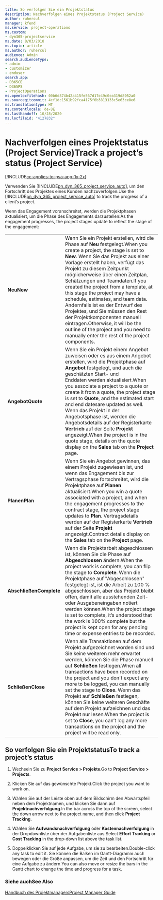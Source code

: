 ```yaml
---
title: So verfolgen Sie ein Projektstatus
description: Nachverfolgen eines Projektstatus (Project Service)
author: ruhercul
manager: kfend
ms.service: project-operations
ms.custom:
- dyn365-projectservice
ms.date: 8/03/2018
ms.topic: article
ms.author: ruhercul
audience: Admin
search.audienceType:
- admin
- customizer
- enduser
search.app:
- D365CE
- D365PS
- ProjectOperations
ms.openlocfilehash: 00b6d874b42a415fe567d17e49c0ea319d8952a0
ms.sourcegitcommit: 4cf1dc1561b92fca4175f0b3813133c5e63ce8e6
ms.translationtype: HT
ms.contentlocale: de-DE
ms.lasthandoff: 10/28/2020
ms.locfileid: "4127832"
---
```

# <a name="track-a-projects-status-project-service"></a><span data-ttu-id="0ca22-103">Nachverfolgen eines Projektstatus (Project Service)</span><span class="sxs-lookup"><span data-stu-id="0ca22-103">Track a project’s status (Project Service)</span></span>

[!INCLUDE[cc-applies-to-psa-app-1x-2x](../includes/cc-applies-to-psa-app-1x-2x.md)]

<span data-ttu-id="0ca22-104">Verwenden Sie [!INCLUDE[pn_dyn_365_project_service_auto](../includes/pn-dyn-365-project-service-auto.md)], um den Fortschritt des Projektes eines Kunden nachzuverfolgen.</span><span class="sxs-lookup"><span data-stu-id="0ca22-104">Use the [!INCLUDE[pn_dyn_365_project_service_auto](../includes/pn-dyn-365-project-service-auto.md)] to track the progress of a client’s project.</span></span>  

<span data-ttu-id="0ca22-105">Wenn das Engagement voranschreitet, werden die Projektphasen aktualisiert, um die Phase des Engagements darzustellen:</span><span class="sxs-lookup"><span data-stu-id="0ca22-105">As the engagement progresses, the project stages update to reflect the stage of the engagement:</span></span>  


|              |                                                                                                                                                                                                                                                                                                  |
|--------------|--------------------------------------------------------------------------------------------------------------------------------------------------------------------------------------------------------------------------------------------------------------------------------------------------|
|   <span data-ttu-id="0ca22-106">**Neu**</span><span class="sxs-lookup"><span data-stu-id="0ca22-106">**New**</span></span>    | <span data-ttu-id="0ca22-107">Wenn Sie ein Projekt erstellen, wird die Phase auf **Neu** festgelegt.</span><span class="sxs-lookup"><span data-stu-id="0ca22-107">When you create a project, the stage is set to **New**.</span></span> <span data-ttu-id="0ca22-108">Wenn Sie das Projekt aus einer Vorlage erstellt haben, verfügt das Projekt zu diesem Zeitpunkt möglicherweise über einen Zeitplan, Schätzungen und Teamdaten.</span><span class="sxs-lookup"><span data-stu-id="0ca22-108">If you created the project from a template, at this stage the project may have a schedule, estimates, and team data.</span></span> <span data-ttu-id="0ca22-109">Andernfalls ist es der Entwurf des Projektes, und Sie müssen den Rest der Projektkomponenten manuell eintragen.</span><span class="sxs-lookup"><span data-stu-id="0ca22-109">Otherwise, it will be the outline of the project and you need to manually enter the rest of the project components.</span></span> |
|  <span data-ttu-id="0ca22-110">**Angebot**</span><span class="sxs-lookup"><span data-stu-id="0ca22-110">**Quote**</span></span>   |      <span data-ttu-id="0ca22-111">Wenn Sie ein Projekt einem Angebot zuweisen oder es aus einem Angebot erstellen, wird die Projektphase auf **Angebot** festgelegt, und auch die geschätzten Start- und Enddaten werden aktualisiert.</span><span class="sxs-lookup"><span data-stu-id="0ca22-111">When you associate a project to a quote or create it from a quote, the project stage is set to **Quote**, and the estimated start and end datesare updated as well.</span></span> <span data-ttu-id="0ca22-112">Wenn das Projekt in der Angebotsphase ist, werden die Angebotsdetails auf der Registerkarte **Vertrieb** auf der Seite **Projekt** angezeigt.</span><span class="sxs-lookup"><span data-stu-id="0ca22-112">When the project is in the quote stage, details on the quote display on the **Sales** tab on the **Project** page.</span></span>      |
|   <span data-ttu-id="0ca22-113">**Planen**</span><span class="sxs-lookup"><span data-stu-id="0ca22-113">**Plan**</span></span>   |                                     <span data-ttu-id="0ca22-114">Wenn Sie ein Angebot gewinnen, das einem Projekt zugewiesen ist, und wenn das Engagement bis zur Vertragsphase fortschreitet, wird die Projektphase auf **Planen** aktualisiert.</span><span class="sxs-lookup"><span data-stu-id="0ca22-114">When you win a quote associated with a project, and when the engagement progresses to the contract stage, the project stage updates to **Plan**.</span></span> <span data-ttu-id="0ca22-115">Vertragsdetails werden auf der Registerkarte **Vertrieb** auf der Seite **Projekt** angezeigt.</span><span class="sxs-lookup"><span data-stu-id="0ca22-115">Contract details display on the **Sales** tab on the **Project** page.</span></span>                                      |
| <span data-ttu-id="0ca22-116">**Abschließen**</span><span class="sxs-lookup"><span data-stu-id="0ca22-116">**Complete**</span></span> |                    <span data-ttu-id="0ca22-117">Wenn die Projektarbeit abgeschlossen ist, können Sie die Phase auf **Abgeschlossen** ändern.</span><span class="sxs-lookup"><span data-stu-id="0ca22-117">When the project work is complete, you can flip the stage to **Complete**.</span></span> <span data-ttu-id="0ca22-118">Wenn die Projektphase auf "Abgeschlossen" festgelegt ist, ist die Arbeit zu 100 % abgeschlossen, aber das Projekt bleibt offen, damit alle ausstehenden Zeit- oder Ausgabeneingaben notiert werden können.</span><span class="sxs-lookup"><span data-stu-id="0ca22-118">When the project stage is set to complete, it’s understood that the work is 100% complete but the project is kept open for any pending time or expense entries to be recorded.</span></span>                     |
|  <span data-ttu-id="0ca22-119">**Schließen**</span><span class="sxs-lookup"><span data-stu-id="0ca22-119">**Close**</span></span>   |           <span data-ttu-id="0ca22-120">Wenn alle Transaktionen auf dem Projekt aufgezeichnet worden sind und Sie keine weiteren mehr erwartet werden, können Sie die Phase manuell auf **Schließen** festlegen.</span><span class="sxs-lookup"><span data-stu-id="0ca22-120">When all transactions have been recorded on the project and you don't expect any more to be logged, you can manually set the stage to **Close**.</span></span> <span data-ttu-id="0ca22-121">Wenn das Projekt auf **Schließen** festlegen, können Sie keine weiteren Geschäfte auf dem Projekt aufzeichnen und das Projekt nur lesen.</span><span class="sxs-lookup"><span data-stu-id="0ca22-121">When the project is set to **Close**, you can’t log any more transactions on the project and the project will be read only.</span></span>           |

## <a name="to-track-a-projects-status"></a><span data-ttu-id="0ca22-122">So verfolgen Sie ein Projektstatus</span><span class="sxs-lookup"><span data-stu-id="0ca22-122">To track a project’s status</span></span>  

1.  <span data-ttu-id="0ca22-123">Wechseln Sie zu **Project Service > Projekte**.</span><span class="sxs-lookup"><span data-stu-id="0ca22-123">Go to **Project Service > Projects**.</span></span>  

2.  <span data-ttu-id="0ca22-124">Klicken Sie auf das gewünschte Projekt.</span><span class="sxs-lookup"><span data-stu-id="0ca22-124">Click the project you want to work on.</span></span>  

3.  <span data-ttu-id="0ca22-125">Wählen Sie auf der Leiste oben auf dem Bildschirm den Abwärtspfeil neben dem Projektnamen, und klicken Sie dann auf **Projektnachverfolgung**.</span><span class="sxs-lookup"><span data-stu-id="0ca22-125">In the bar across the top of the screen, select the down arrow next to the project name, and then click **Project Tracking**.</span></span>  

4.  <span data-ttu-id="0ca22-126">Wählen Sie **Aufwandsnachverfolgung** oder **Kostennachverfolgung** in der Dropdownliste über der Aufgabenliste aus.</span><span class="sxs-lookup"><span data-stu-id="0ca22-126">Select **Effort Tracking** or **Cost Tracking** in the drop-down list above the task list.</span></span>  

5.  <span data-ttu-id="0ca22-127">Doppelklicken Sie auf jede Aufgabe, um sie zu bearbeiten.</span><span class="sxs-lookup"><span data-stu-id="0ca22-127">Double-click any task to edit it.</span></span> <span data-ttu-id="0ca22-128">Sie können die Balken im Gantt-Diagramm auch bewegen oder die Größe anpassen, um die Zeit und den Fortschritt für eine Aufgabe zu ändern.</span><span class="sxs-lookup"><span data-stu-id="0ca22-128">You can also move or resize the bars in the Gantt chart to change the time and progress for a task.</span></span>  

### <a name="see-also"></a><span data-ttu-id="0ca22-129">Siehe auch</span><span class="sxs-lookup"><span data-stu-id="0ca22-129">See Also</span></span>  
 [<span data-ttu-id="0ca22-130">Handbuch des Projektmanagers</span><span class="sxs-lookup"><span data-stu-id="0ca22-130">Project Manager Guide</span></span>](../psa/project-manager-guide.md)
